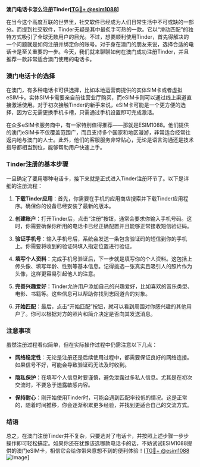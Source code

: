 **澳门电话卡怎么注册Tinder[[TG💪+ @esim1088](https://t.me/s/esim1088)]**

在当今这个高度互联的世界里，社交软件已经成为人们日常生活中不可或缺的一部分。而提到社交软件，Tinder无疑是其中最炙手可热的一款。它以“滑动匹配”的独特方式吸引了全球无数用户的目光。不过，想要顺利使用Tinder，首先得解决的一个问题就是如何注册并绑定你的账号。对于身在澳门的朋友来说，选择合适的电话卡是至关重要的一步。今天，我们就来聊聊如何在澳门成功注册Tinder，并且推荐一款非常适合澳门使用的电话卡。

### 澳门电话卡的选择

在澳门，有多种电话卡可供选择，比如本地运营商提供的实体SIM卡或者虚拟eSIM卡。实体SIM卡需要亲自前往营业厅购买，而eSIM卡则可以通过线上渠道直接激活使用。对于初次接触Tinder的新手来说，eSIM卡可能是一个更方便的选择，因为它无需更换手机卡槽，只需通过手机设置即可完成激活。

在众多eSIM卡服务商中，有一家特别值得推荐——那就是ESIM1088。他们提供的澳门eSIM卡不仅覆盖范围广，而且支持多个国家和地区漫游，非常适合经常往返内地与澳门的人士。此外，他们的客服服务非常贴心，无论是语言沟通还是技术指导都相当到位，能够帮助用户快速上手。

### Tinder注册的基本步骤

一旦确定了要用哪种电话卡，接下来就是正式进入Tinder注册环节了。以下是详细的注册流程：

1. **下载Tinder应用**：首先，你需要在手机的应用商店搜索并下载Tinder应用程序。确保你的设备已经安装了最新的版本。

2. **创建账户**：打开Tinder后，点击“注册”按钮，通常会要求你输入手机号码。这时，你需要确保你所用的电话卡已经正确配置并且能够正常接收短信验证码。

3. **验证手机号**：输入手机号后，系统会发送一条包含验证码的短信到你的手机上。你需要将收到的验证码填入指定位置进行验证。

4. **填写个人资料**：完成手机号验证后，下一步就是填写你的个人资料。这包括上传头像、填写年龄、性别等基本信息。记得挑选一张真实且吸引人的照片作为头像，这样更容易引起他人的注意。

5. **完善兴趣爱好**：Tinder允许用户添加自己的兴趣爱好，比如喜欢的音乐类型、电影、书籍等。这些信息可以帮助你找到志同道合的对象。

6. **开始匹配**：最后，点击“开始匹配”按钮，就可以看到周围对你感兴趣的其他用户了。你可以根据对方的照片和简介决定是否向其发送消息。

### 注意事项

虽然注册过程看似简单，但在实际操作过程中仍需注意以下几点：

- **网络稳定性**：无论是注册还是后续使用过程中，都需要保证良好的网络连接。如果信号不好，可能会导致验证码无法及时收到。
  
- **隐私保护**：在填写个人信息时要谨慎，避免泄露过多私人信息。尤其是在初次交流时，不要急于透露敏感内容。

- **保持耐心**：刚开始使用Tinder时，可能会遇到匹配率较低的情况。这是正常的，随着时间推移，你会逐渐积累更多经验，并找到更适合自己的交流方式。

### 结语

总之，在澳门注册Tinder并不复杂，只要选对了电话卡，并按照上述步骤一步步操作即可轻松搞定。如果你还在犹豫该选哪款电话卡的话，不妨试试ESIM1088提供的澳门eSIM卡，相信它会给你带来意想不到的便利体验！[[TG💪+ @esim1088](https://t.me/s/esim1088) ![Image](https://i.postimg.cc/4NQfJmqS/Snipaste-2025-05-13-00-14-12.png)]